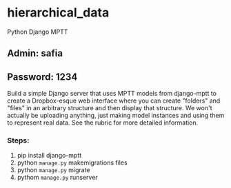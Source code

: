 # hierarchical_data
Python Django MPTT

## Admin: safia
## Password: 1234

Build a simple Django server that uses MPTT models from django-mptt to create a Dropbox-esque web interface where you can create "folders" and "files" in an arbitrary structure and then display that structure. We won't actually be uploading anything, just making model instances and using them to represent real data. See the rubric for more detailed information.

### Steps:
1. pip install django-mptt
2. python `manage.py` makemigrations files
3. python `manage.py` migrate
4. pythom `manage.py` runserver
